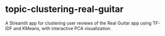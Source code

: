 # topic-clustering-real-guitar
A Streamlit app for clustering user reviews of the Real Guitar app using TF-IDF and KMeans, with interactive PCA visualization.
